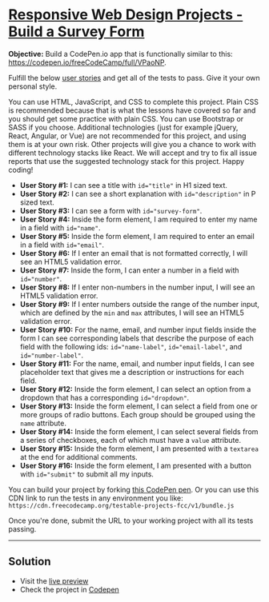 # [Responsive Web Design Projects - Build a Survey Form](https://www.freecodecamp.org/learn/responsive-web-design/responsive-web-design-projects/build-a-survey-form)

**Objective:** Build a CodePen.io app that is functionally similar to this: https://codepen.io/freeCodeCamp/full/VPaoNP.

Fulfill the below [user stories](https://en.wikipedia.org/wiki/User_story) and get all of the tests to pass. Give it your own personal style.

You can use HTML, JavaScript, and CSS to complete this project. Plain CSS is recommended because that is what the lessons have covered so far and you should get some practice with plain CSS. You can use Bootstrap or SASS if you choose. Additional technologies (just for example jQuery, React, Angular, or Vue) are not recommended for this project, and using them is at your own risk. Other projects will give you a chance to work with different technology stacks like React. We will accept and try to fix all issue reports that use the suggested technology stack for this project. Happy coding!

- **User Story #1:** I can see a title with `id="title"` in H1 sized text.
- **User Story #2:** I can see a short explanation with `id="description"` in P sized text.
- **User Story #3:** I can see a form with `id="survey-form"`.
- **User Story #4:** Inside the form element, I am required to enter my name in a field with `id="name"`.
- **User Story #5:** Inside the form element, I am required to enter an email in a field with `id="email"`.
- **User Story #6:** If I enter an email that is not formatted correctly, I will see an HTML5 validation error.
- **User Story #7:** Inside the form, I can enter a number in a field with `id="number"`.
- **User Story #8:** If I enter non-numbers in the number input, I will see an HTML5 validation error.
- **User Story #9:** If I enter numbers outside the range of the number input, which are defined by the `min` and `max` attributes, I will see an HTML5 validation error.
- **User Story #10:** For the name, email, and number input fields inside the form I can see corresponding labels that describe the purpose of each field with the following ids: `id="name-label"`, `id="email-label"`, and `id="number-label"`.
- **User Story #11:** For the name, email, and number input fields, I can see placeholder text that gives me a description or instructions for each field.
- **User Story #12:** Inside the form element, I can select an option from a dropdown that has a corresponding `id="dropdown"`.
- **User Story #13:** Inside the form element, I can select a field from one or more groups of radio buttons. Each group should be grouped using the `name` attribute.
- **User Story #14:** Inside the form element, I can select several fields from a series of checkboxes, each of which must have a `value` attribute.
- **User Story #15:** Inside the form element, I am presented with a `textarea` at the end for additional comments.
- **User Story #16:** Inside the form element, I am presented with a button with `id="submit"` to submit all my inputs.

You can build your project by forking [this CodePen pen](http://codepen.io/freeCodeCamp/pen/MJjpwO). Or you can use this CDN link to run the tests in any environment you like: `https://cdn.freecodecamp.org/testable-projects-fcc/v1/bundle.js`

Once you're done, submit the URL to your working project with all its tests passing.

---

## Solution

- Visit the [live preview](https://genesisgabiola.github.io/fcc-survey-form)
- Check the project in [Codepen](https://codepen.io/genesisgabiola/full/mdJXoow/)
